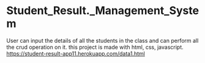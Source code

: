 # Student_Result._Management_System
User can input the details of all the students in the class and can perform all the crud operation on it.
this project is made with html, css, javascript.
https://student-result-app11.herokuapp.com/data1.html
